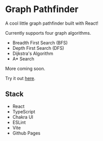 # Graph Pathfinder

A cool little graph pathfinder built with React!

Currently supports four graph algorithms.
- Breadth First Search (BFS)
- Depth First Search (DFS)
- Dijkstra's Algorithm
- A* Search

More coming soon.

Try it out [here](https://ad-world.github.io/pathfinder).

## Stack
- React
- TypeScript
- Chakra UI
- ESLint
- Vite
- Github Pages
